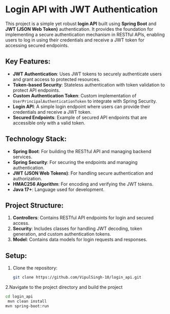 # Login API with JWT Authentication

This project is a simple yet robust **login API** built using **Spring Boot** and **JWT (JSON Web Token)** authentication. It provides the foundation for implementing a secure authentication mechanism in RESTful APIs, enabling users to log in using their credentials and receive a JWT token for accessing secured endpoints.

## Key Features:
- **JWT Authentication**: Uses JWT tokens to securely authenticate users and grant access to protected resources.
- **Token-based Security**: Stateless authentication with token validation to protect API endpoints.
- **Custom Authentication Token**: Custom implementation of `UserPrincipalAuthenticationToken` to integrate with Spring Security.
- **Login API**: A simple login endpoint where users can provide their credentials and receive a JWT token.
- **Secured Endpoints**: Example of secured API endpoints that are accessible only with a valid token.

## Technology Stack:
- **Spring Boot**: For building the RESTful API and managing backend services.
- **Spring Security**: For securing the endpoints and managing authentication.
- **JWT (JSON Web Tokens)**: For handling secure authentication and authorization.
- **HMAC256 Algorithm**: For encoding and verifying the JWT tokens.
- **Java 17+**: Language used for development.

## Project Structure:
1. **Controllers**: Contains RESTful API endpoints for login and secured access.
2. **Security**: Includes classes for handling JWT decoding, token generation, and custom authentication tokens.
3. **Model**: Contains data models for login requests and responses.

## Setup:
1. Clone the repository:
   ```bash
   git clone https://github.com/VipulSingh-10/login_api.git
2.Navigate to the project directory and build the project
   ```bash
   cd login_api
    mvn clean install
   mvn spring-boot:run
   
   
